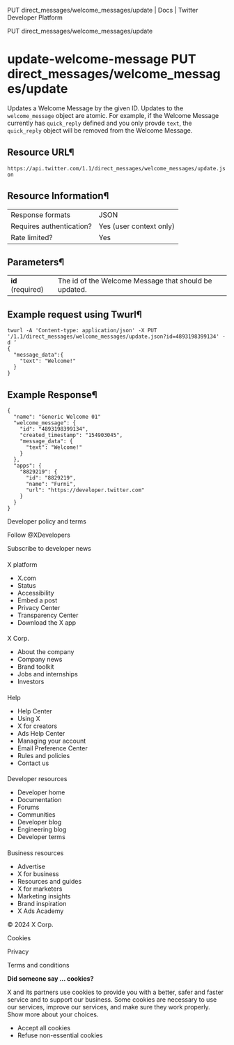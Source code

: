 
PUT
direct\_messages/welcome\_messages/update | Docs | Twitter Developer Platform 

PUT
direct\_messages/welcome\_messages/update

update-welcome-message
PUT
direct\_messages/welcome\_messages/update
=============================================

Updates a Welcome Message by the given ID. Updates to the
`welcome_message` object are atomic. For example, if the
Welcome Message currently has `quick_reply` defined and you
only provde `text`, the `quick_reply` object will
be removed from the Welcome Message.

Resource URL¶
-------------

`https://api.twitter.com/1.1/direct_messages/welcome_messages/update.json`

Resource Information¶
---------------------

|  |  |
| --- | --- |
| Response formats | JSON |
| Requires authentication? | Yes (user context only) |
| Rate limited? | Yes |

Parameters¶
-----------

|  |  |
| --- | --- |
| **id** (required) | The id of the Welcome Message that should be updated. |

Example request using Twurl¶
----------------------------

```
twurl -A 'Content-type: application/json' -X PUT '/1.1/direct_messages/welcome_messages/update.json?id=4893198399134' -d ‘
{
  "message_data":{
    "text": "Welcome!"
  }
}
```
Example Response¶
-----------------

```
{
  "name": "Generic Welcome 01"
  "welcome_message": {
    "id": "4893198399134",
    "created_timestamp": "154903045",
    "message_data": {
      "text": "Welcome!"
    }
  },
  "apps": {
    "8829219": {
      "id": "8829219",
      "name": "Furni",
      "url": "https://developer.twitter.com"
    }
  }
}
```

Developer policy and terms

Follow @XDevelopers

Subscribe to developer news

#### 
 X platform

* X.com
* Status
* Accessibility
* Embed a post
* Privacy Center
* Transparency Center
* Download the X app

#### 
 X Corp.

* About the company
* Company news
* Brand toolkit
* Jobs and internships
* Investors

#### 
 Help

* Help Center
* Using X
* X for creators
* Ads Help Center
* Managing your account
* Email Preference Center
* Rules and policies
* Contact us

#### 
 Developer resources

* Developer home
* Documentation
* Forums
* Communities
* Developer blog
* Engineering blog
* Developer terms

#### 
 Business resources

* Advertise
* X for business
* Resources and guides
* X for marketers
* Marketing insights
* Brand inspiration
* X Ads Academy

 © 2024 X Corp.

Cookies

Privacy

Terms and conditions

**Did someone say … cookies?**  

 X and its partners use cookies to provide you with a better, safer and
 faster service and to support our business. Some cookies are necessary to use
 our services, improve our services, and make sure they work properly.
 Show more about your choices.

* Accept all cookies
* Refuse non-essential cookies